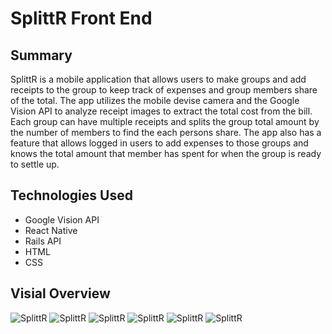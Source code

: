 # SplittR Front End
## Summary
SplittR is a mobile application that allows users to make groups and add receipts to the group to keep track of expenses and group members share of the total. The app utilizes the mobile devise camera and the Google Vision API to analyze receipt images to extract the total cost from the bill. Each group can have multiple receipts and splits the group total amount by the number of members to find the each persons share. The app also has a feature that allows logged in users to add expenses to those groups and knows the total amount that member has spent for when the group is ready to settle up.

## Technologies Used
* Google Vision API
* React Native
* Rails API
* HTML
* CSS

## Visial Overview
![SplittR](https://github.com/SplittR/splittr-frontend/blob/master/photo1.png "SplittR")
![SplittR](https://github.com/SplittR/splittr-frontend/blob/master/photo2.png "SplittR")
![SplittR](https://github.com/SplittR/splittr-frontend/blob/master/photo3.png "SplittR")
![SplittR](https://github.com/SplittR/splittr-frontend/blob/master/photo4.png "SplittR")
![SplittR](https://github.com/SplittR/splittr-frontend/blob/master/photo5.png "SplittR")
![SplittR](https://github.com/SplittR/splittr-frontend/blob/master/photo6.png "SplittR")


